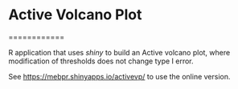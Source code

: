 # Active Volcano Plot

============

R application that uses *shiny* to build an Active volcano plot, where modification of thresholds does not change type I error.

See https://mebpr.shinyapps.io/activevp/ to use the online version. 
